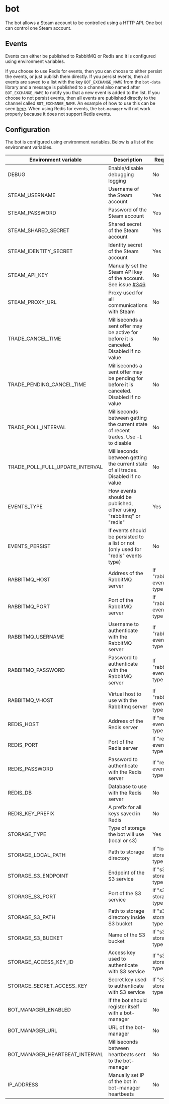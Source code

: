 # bot

The bot allows a Steam account to be controlled using a HTTP API. One bot can control one Steam account.

## Events

Events can either be published to RabbitMQ or Redis and it is configured using environment variables.

If you choose to use Redis for events, then you can choose to either persist the events, or just publish them directly. If you persist events, then all events are saved to a list with the key `BOT_EXCHANGE_NAME` from the `bot-data` library and a message is published to a channel also named after `BOT_EXCHANGE_NAME` to notify you that a new event is added to the list. If you choose to not persist events, then all events are published directly to the channel called `BOT_EXCHANGE_NAME`. An example of how to use this can be seen [here](../../examples/redis-events/). When using Redis for events, the `bot-manager` will not work properly because it does not support Redis events.

## Configuration

The bot is configured using environment variables. Below is a list of the environment variables.

| Environment variable | Description | Required | Default |
|---|---|---|---|
| DEBUG | Enable/disable debugging logging | No | `false` |
| STEAM_USERNAME | Username of the Steam account | Yes |  |
| STEAM_PASSWORD | Password of the Steam account | Yes |  |
| STEAM_SHARED_SECRET | Shared secret of the Steam account | Yes |  |
| STEAM_IDENTITY_SECRET | Identity secret of the Steam account | Yes |  |
| STEAM_API_KEY | Manually set the Steam API key of the account. See issue [#346](https://github.com/tf2-automatic/tf2-automatic/issues/345) | No |  |
| STEAM_PROXY_URL | Proxy used for all communications with Steam | No |  |
| TRADE_CANCEL_TIME | Milliseconds a sent offer may be active for before it is canceled. Disabled if no value | No |  |
| TRADE_PENDING_CANCEL_TIME | Milliseconds a sent offer may be pending for before it is canceled. Disabled if no value | No |  |
| TRADE_POLL_INTERVAL | Milliseconds between getting the current state of recent trades. Use `-1` to disable | No | `30000` |
| TRADE_POLL_FULL_UPDATE_INTERVAL | Milliseconds between getting the current state of all trades. Disabled if no value | No | `120000` |
| EVENTS_TYPE | How events should be published, either using "rabbitmq" or "redis" | Yes |  |
| EVENTS_PERSIST | If events should be persisted to a list or not (only used for "redis" events type) | No | `false` |
| RABBITMQ_HOST | Address of the RabbitMQ server | If "rabbitmq" events type |  |
| RABBITMQ_PORT | Port of the RabbitMQ server | If "rabbitmq" events type |  |
| RABBITMQ_USERNAME | Username to authenticate with the RabbitMQ server | If "rabbitmq" events type |  |
| RABBITMQ_PASSWORD | Password to authenticate with the RabbitMQ server | If "rabbitmq" events type |  |
| RABBITMQ_VHOST | Virtual host to use with the Rabbitmq server | If "rabbitmq" events type |  |
| REDIS_HOST | Address of the Redis server | If "redis" events type |  |
| REDIS_PORT | Port of the Redis server | If "redis" events type |  |
| REDIS_PASSWORD | Password to authenticate with the Redis server | If "redis" events type |  |
| REDIS_DB | Database to use with the Redis server | No |  |
| REDIS_KEY_PREFIX | A prefix for all keys saved in Redis | No |  |
| STORAGE_TYPE | Type of storage the bot will use (local or s3) | Yes |  |
| STORAGE_LOCAL_PATH | Path to storage directory | If "local" storage type |  |
| STORAGE_S3_ENDPOINT | Endpoint of the S3 service | If "s3" storage type |  |
| STORAGE_S3_PORT | Port of the S3 service | If "s3" storage type |  |
| STORAGE_S3_PATH | Path to storage directory inside S3 bucket | If "s3" storage type |  |
| STORAGE_S3_BUCKET | Name of the S3 bucket | If "s3" storage type |  |
| STORAGE_ACCESS_KEY_ID | Access key used to authenticate with S3 service | If "s3" storage type |  |
| STORAGE_SECRET_ACCESS_KEY | Secret key used to authenticate with S3 service | If "s3" storage type |  |
| BOT_MANAGER_ENABLED | If the bot should register itself with a bot-manager | No | `false` |
| BOT_MANAGER_URL | URL of the bot-manager | No |  |
| BOT_MANAGER_HEARTBEAT_INTERVAL | Milliseconds between heartbeats sent to the bot-manager | No | `60000` |
| IP_ADDRESS | Manually set IP of the bot in bot-manager heartbeats | No |  |